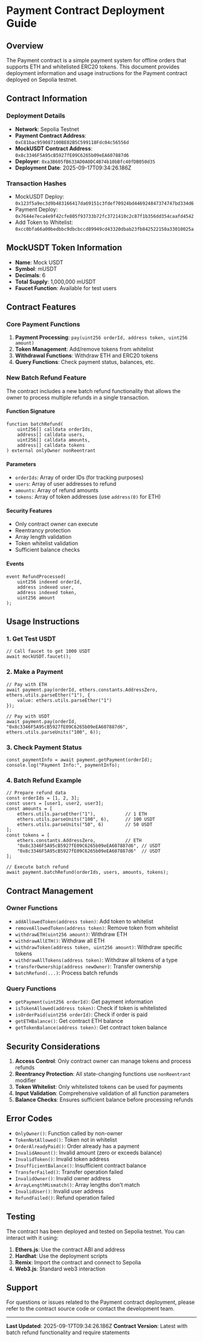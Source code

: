# Payment Contract Deployment Guide

## Overview

The Payment contract is a simple payment system for offline orders that supports ETH and whitelisted ERC20 tokens. This document provides deployment information and usage instructions for the Payment contract deployed on Sepolia testnet.

## Contract Information

### Deployment Details
- **Network**: Sepolia Testnet
- **Payment Contract Address**: `0xC81bac959087100BE02B5C599118Fdc04c56556d`
- **MockUSDT Contract Address**: `0x8c3346F5A95cB5927fE09C6265b09eEA607887d6`
- **Deployer**: `0xa3B605fB633AD0A0DC4B74b10bBfc40fDB050d35`
- **Deployment Date**: 2025-09-17T09:34:26.186Z

### Transaction Hashes
- MockUSDT Deploy: `0x123f5a9ec3d9b483166417da69151c3fdef70924bd446924847374747bd334d6`
- Payment Deploy: `0x7644e7eca4e9f42cfe805f93733b72fc3721410c2c87f1b356dd354caafd4542`
- Add Token to Whitelist: `0xcc0bfa66a00bedbbc9dbcbccd89949cd43320dbab23fb842522150a33010025a`

## MockUSDT Token Information
- **Name**: Mock USDT
- **Symbol**: mUSDT
- **Decimals**: 6
- **Total Supply**: 1,000,000 mUSDT
- **Faucet Function**: Available for test users

## Contract Features

### Core Payment Functions
1. **Payment Processing**: `pay(uint256 orderId, address token, uint256 amount)`
2. **Token Management**: Add/remove tokens from whitelist
3. **Withdrawal Functions**: Withdraw ETH and ERC20 tokens
4. **Query Functions**: Check payment status, balances, etc.

### New Batch Refund Feature
The contract includes a new batch refund functionality that allows the owner to process multiple refunds in a single transaction.

#### Function Signature
```solidity
function batchRefund(
    uint256[] calldata orderIds,
    address[] calldata users,
    uint256[] calldata amounts,
    address[] calldata tokens
) external onlyOwner nonReentrant
```

#### Parameters
- `orderIds`: Array of order IDs (for tracking purposes)
- `users`: Array of user addresses to refund
- `amounts`: Array of refund amounts
- `tokens`: Array of token addresses (use `address(0)` for ETH)

#### Security Features
- Only contract owner can execute
- Reentrancy protection
- Array length validation
- Token whitelist validation
- Sufficient balance checks

#### Events
```solidity
event RefundProcessed(
    uint256 indexed orderId,
    address indexed user,
    address indexed token,
    uint256 amount
);
```

## Usage Instructions

### 1. Get Test USDT
```solidity
// Call faucet to get 1000 USDT
await mockUSDT.faucet();
```

### 2. Make a Payment
```solidity
// Pay with ETH
await payment.pay(orderId, ethers.constants.AddressZero, ethers.utils.parseEther("1"), {
    value: ethers.utils.parseEther("1")
});

// Pay with USDT
await payment.pay(orderId, "0x8c3346F5A95cB5927fE09C6265b09eEA607887d6", ethers.utils.parseUnits("100", 6));
```

### 3. Check Payment Status
```solidity
const paymentInfo = await payment.getPayment(orderId);
console.log("Payment Info:", paymentInfo);
```

### 4. Batch Refund Example
```solidity
// Prepare refund data
const orderIds = [1, 2, 3];
const users = [user1, user2, user3];
const amounts = [
    ethers.utils.parseEther("1"),           // 1 ETH
    ethers.utils.parseUnits("100", 6),      // 100 USDT
    ethers.utils.parseUnits("50", 6)        // 50 USDT
];
const tokens = [
    ethers.constants.AddressZero,           // ETH
    "0x8c3346F5A95cB5927fE09C6265b09eEA607887d6", // USDT
    "0x8c3346F5A95cB5927fE09C6265b09eEA607887d6"  // USDT
];

// Execute batch refund
await payment.batchRefund(orderIds, users, amounts, tokens);
```

## Contract Management

### Owner Functions
- `addAllowedToken(address token)`: Add token to whitelist
- `removeAllowedToken(address token)`: Remove token from whitelist
- `withdrawETH(uint256 amount)`: Withdraw ETH
- `withdrawAllETH()`: Withdraw all ETH
- `withdrawToken(address token, uint256 amount)`: Withdraw specific tokens
- `withdrawAllTokens(address token)`: Withdraw all tokens of a type
- `transferOwnership(address newOwner)`: Transfer ownership
- `batchRefund(...)`: Process batch refunds

### Query Functions
- `getPayment(uint256 orderId)`: Get payment information
- `isTokenAllowed(address token)`: Check if token is whitelisted
- `isOrderPaid(uint256 orderId)`: Check if order is paid
- `getETHBalance()`: Get contract ETH balance
- `getTokenBalance(address token)`: Get contract token balance

## Security Considerations

1. **Access Control**: Only contract owner can manage tokens and process refunds
2. **Reentrancy Protection**: All state-changing functions use `nonReentrant` modifier
3. **Token Whitelist**: Only whitelisted tokens can be used for payments
4. **Input Validation**: Comprehensive validation of all function parameters
5. **Balance Checks**: Ensures sufficient balance before processing refunds

## Error Codes

- `OnlyOwner()`: Function called by non-owner
- `TokenNotAllowed()`: Token not in whitelist
- `OrderAlreadyPaid()`: Order already has a payment
- `InvalidAmount()`: Invalid amount (zero or exceeds balance)
- `InvalidToken()`: Invalid token address
- `InsufficientBalance()`: Insufficient contract balance
- `TransferFailed()`: Transfer operation failed
- `InvalidOwner()`: Invalid owner address
- `ArrayLengthMismatch()`: Array lengths don't match
- `InvalidUser()`: Invalid user address
- `RefundFailed()`: Refund operation failed

## Testing

The contract has been deployed and tested on Sepolia testnet. You can interact with it using:

1. **Ethers.js**: Use the contract ABI and address
2. **Hardhat**: Use the deployment scripts
3. **Remix**: Import the contract and connect to Sepolia
4. **Web3.js**: Standard web3 interaction

## Support

For questions or issues related to the Payment contract deployment, please refer to the contract source code or contact the development team.

---

**Last Updated**: 2025-09-17T09:34:26.186Z
**Contract Version**: Latest with batch refund functionality and require statements

